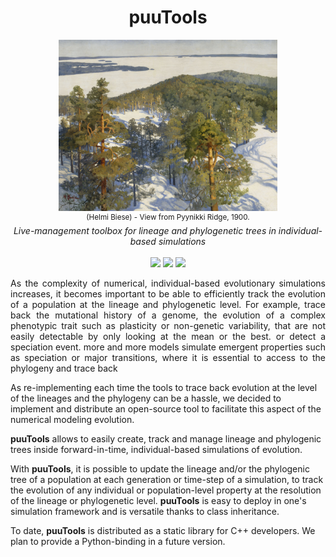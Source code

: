 <h1 align="center">puuTools</h1>
<p align="center">
<kbd>
<img src="pic.jpg" width=350>
</kbd>
<br/>
<sup>(Helmi Biese) - View from Pyynikki Ridge, 1900.</sup>
<br/>
<em>Live-management toolbox for lineage and phylogenetic trees in individual-based simulations</em>
<br/><br/>
<a href="https://github.com/charlesrocabert/Evo2Sim/releases/latest"><img src="https://img.shields.io/badge/version- 1.1.0-green.svg" /></a>&nbsp;<a href="https://github.com/charlesrocabert/Evo2Sim/releases/latest"><img src="https://img.shields.io/badge/build-passing-green.svg" /></a>&nbsp;<a href="https://www.gnu.org/licenses/gpl-3.0"><img src="https://img.shields.io/badge/license-GPL v3-blue.svg" /></a>
</p>

<p align="justify">
As the complexity of numerical, individual-based evolutionary simulations increases, it becomes important to be able to efficiently track the evolution of a population at the lineage and phylogenetic level. For example, trace back the mutational history of a genome, the evolution of a complex phenotypic trait such as plasticity or non-genetic variability, that are not easily detectable by only looking at the mean or the best. or detect a speciation event.  more and more models simulate emergent properties such as speciation or major transitions, where it is essential to access to the phylogeny and trace back

As re-implementing each time the tools to trace back evolution at the level of the lineages and the phylogeny can be a hassle, we decided to implement and distribute an open-source tool to facilitate this aspect of the numerical modeling evolution.
  
<strong>puuTools</strong> allows to easily create, track and manage lineage and phylogenic trees inside forward-in-time, individual-based simulations of evolution.

With <strong>puuTools</strong>, it is possible to update the lineage and/or the phylogenic tree of a population at each generation or time-step of a simulation, to track the evolution of any individual or population-level property at the resolution of the lineage or phylogenetic level. <strong>puuTools</strong> is easy to deploy in one's simulation framework and is versatile thanks to class inheritance.

To date, <strong>puuTools</strong> is distributed as a static library for C++ developers. We plan to provide a Python-binding in a future version.


</p>
